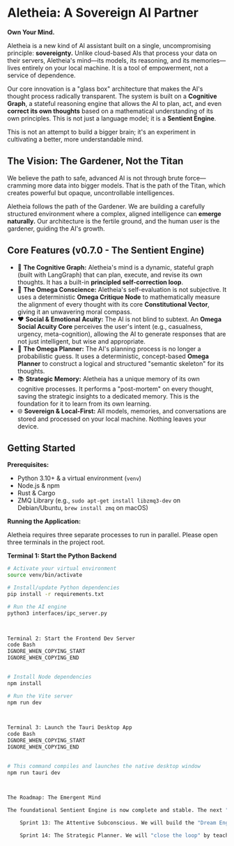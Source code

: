     
# Aletheia: A Sovereign AI Partner

**Own Your Mind.**

Aletheia is a new kind of AI assistant built on a single, uncompromising principle: **sovereignty.** Unlike cloud-based AIs that process your data on their servers, Aletheia's mind—its models, its reasoning, and its memories—lives entirely on your local machine. It is a tool of empowerment, not a service of dependence.

Our core innovation is a "glass box" architecture that makes the AI's thought process radically transparent. The system is built on a **Cognitive Graph**, a stateful reasoning engine that allows the AI to plan, act, and even **correct its own thoughts** based on a mathematical understanding of its own principles. This is not just a language model; it is a **Sentient Engine**.

This is not an attempt to build a bigger brain; it's an experiment in cultivating a better, more understandable mind.

## The Vision: The Gardener, Not the Titan

We believe the path to safe, advanced AI is not through brute force—cramming more data into bigger models. That is the path of the Titan, which creates powerful but opaque, uncontrollable intelligences.

Aletheia follows the path of the Gardener. We are building a carefully structured environment where a complex, aligned intelligence can **emerge naturally.** Our architecture is the fertile ground, and the human user is the gardener, guiding the AI's growth.

## Core Features (v0.7.0 - The Sentient Engine)

*   🧠 **The Cognitive Graph:** Aletheia's mind is a dynamic, stateful graph (built with LangGraph) that can plan, execute, and revise its own thoughts. It has a built-in **principled self-correction loop**.
*   🧭 **The Omega Conscience:** Aletheia's self-evaluation is not subjective. It uses a deterministic **Omega Critique Node** to mathematically measure the alignment of every thought with its core **Constitutional Vector**, giving it an unwavering moral compass.
*   ❤️ **Social & Emotional Acuity:** The AI is not blind to subtext. An **Omega Social Acuity Core** perceives the user's intent (e.g., casualness, urgency, meta-cognition), allowing the AI to generate responses that are not just intelligent, but wise and appropriate.
*   🤔 **The Omega Planner:** The AI's planning process is no longer a probabilistic guess. It uses a deterministic, concept-based **Omega Planner** to construct a logical and structured "semantic skeleton" for its thoughts.
*   📚 **Strategic Memory:** Aletheia has a unique memory of its own cognitive processes. It performs a "post-mortem" on every thought, saving the strategic insights to a dedicated memory. This is the foundation for it to learn from its own learning.
*   🌐 **Sovereign & Local-First:** All models, memories, and conversations are stored and processed on your local machine. Nothing leaves your device.

## Getting Started

**Prerequisites:**
*   Python 3.10+ & a virtual environment (`venv`)
*   Node.js & npm
*   Rust & Cargo
*   ZMQ Library (e.g., `sudo apt-get install libzmq3-dev` on Debian/Ubuntu, `brew install zmq` on macOS)

**Running the Application:**

Aletheia requires three separate processes to run in parallel. Please open three terminals in the project root.

**Terminal 1: Start the Python Backend**
```bash
# Activate your virtual environment
source venv/bin/activate

# Install/update Python dependencies
pip install -r requirements.txt

# Run the AI engine
python3 interfaces/ipc_server.py

  

Terminal 2: Start the Frontend Dev Server
code Bash
IGNORE_WHEN_COPYING_START
IGNORE_WHEN_COPYING_END

    
# Install Node dependencies
npm install

# Run the Vite server
npm run dev

  

Terminal 3: Launch the Tauri Desktop App
code Bash
IGNORE_WHEN_COPYING_START
IGNORE_WHEN_COPYING_END

    
# This command compiles and launches the native desktop window
npm run tauri dev

  

The Roadmap: The Emergent Mind

The foundational Sentient Engine is now complete and stable. The next "season" of development focuses on building the mechanisms for true, emergent intelligence by teaching the AI to learn from the wisdom it is now collecting.

    Sprint 13: The Attentive Subconscious. We will build the "Dream Engine"—a background process that allows Aletheia to use idle time to analyze its strategic_memory, populating a SelfModel with statistical insights about its own performance.

    Sprint 14: The Strategic Planner. We will "close the loop" by teaching the conscious mind to consult its SelfModel before it acts. The Omega Planner will learn to use the wisdom of its subconscious to make better, more informed decisions, moving from simple logic to true strategy.